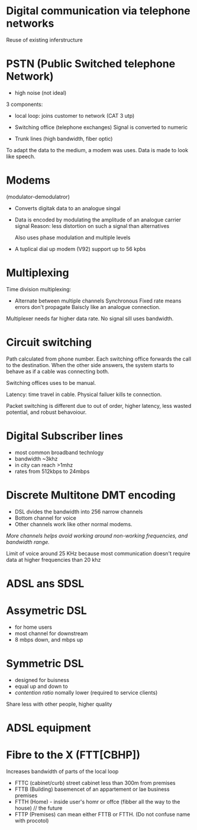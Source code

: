 # Digital communication via telephone networks

Reuse of existing inferstructure

# PSTN (Public Switched telephone Network)

- high noise (not ideal)

3 components:

- local loop: joins customer to network (CAT 3 utp)

- Switching office (telephone exchanges)
  Signal is converted to numeric

- Trunk lines (high bandwidth, fiber optic)

To adapt the data to the medium, a modem was uses.
Data is made to look like speech.

# Modems

(modulator-demodulatror)

- Converts digitak data to an analogue singal

- Data is encoded by modulating the amplitude of an analogue carrier signal
  Reason: less distortion on such a signal than alternatives

  Also uses phase modulation and multiple levels

- A tuplical dial up modem (V92) support up to 56 kpbs

# Multiplexing

Time division multiplexing:

- Alternate between multiple channels
  Synchronous
  Fixed rate means errors don't propagate
  Baiscly like an analogue connection.

Multiplexer needs far higher data rate.
No signal sill uses bandwidth.

# Circuit switching

Path calculated from phone number.
Each switching office forwards the call to the destination.
When the other side answers, the system starts to behave as if a cable was connecting both.

Switching offices uses to be manual.

Latency: time travel in cable.
Physical failuer kills te connection.

Packet switching is different due to out of order, higher latency, less wasted potential, and robust behavoiour.

# Digital Subscriber lines

- most common broadband technlogy
- bandwidth ~3khz
- in city can reach >1mhz
- rates from 512kbps to 24mbps

# Discrete Multitone DMT encoding

- DSL dvides the bandwidth into 256 narrow channels
- Bottom channel for voice
- Other channels work like other normal modems.

*More channels helps avoid working around non-working frequencies, and bandwidth range.*

Limit of voice around 25 KHz because most communication doesn't require data at higher frequencies than 20 khz

# ADSL ans SDSL

# Assymetric DSL

- for home users
- most channel for downstream
- 8 mbps down, and mbps up

# Symmetric DSL

- designed for buisness
- equal up and down to
- *contention ratio* nomally lower (required to service clients)

Share less with other people, higher quality

# ADSL equipment

# Fibre to the X (FTT[CBHP])

Increases bandwidth of parts of the local loop

- FTTC (cabinet/curb) street cabinet less than 300m from premises
- FTTB (Building) basemencet of an appartement or lae business premises
- FTTH (Home) - inside user's homr or offce (fibber all the way to the house) // the future
- FTTP (Premises) can mean either FTTB or FTTH. (Do not confuse name with procotol)

